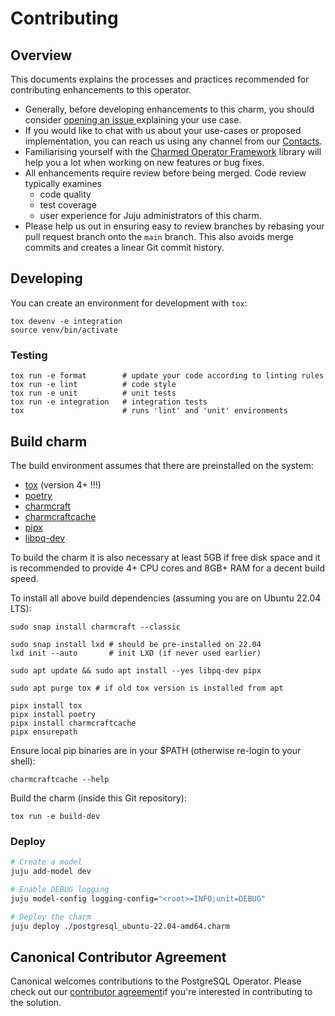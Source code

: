 # Contributing

## Overview

This documents explains the processes and practices recommended for contributing enhancements to
this operator.

- Generally, before developing enhancements to this charm, you should consider [opening an issue
  ](https://github.com/canonical/postgresql-operator/issues) explaining your use case.
- If you would like to chat with us about your use-cases or proposed implementation, you can reach
  us using any channel from our [Contacts](https://charmhub.io/postgresql/docs/r-contacts).
- Familiarising yourself with the [Charmed Operator Framework](https://juju.is/docs/sdk) library
  will help you a lot when working on new features or bug fixes.
- All enhancements require review before being merged. Code review typically examines
  - code quality
  - test coverage
  - user experience for Juju administrators of this charm.
- Please help us out in ensuring easy to review branches by rebasing your pull request branch onto
  the `main` branch. This also avoids merge commits and creates a linear Git commit history.

## Developing

You can create an environment for development with `tox`:

```shell
tox devenv -e integration
source venv/bin/activate
```

### Testing

```shell
tox run -e format        # update your code according to linting rules
tox run -e lint          # code style
tox run -e unit          # unit tests
tox run -e integration   # integration tests
tox                      # runs 'lint' and 'unit' environments
```

## Build charm

The build environment assumes that there are preinstalled on the system:
* [tox](https://tox.wiki/) (version 4+ !!!)
* [poetry](https://python-poetry.org/)
* [charmcraft](https://snapcraft.io/charmcraft)
* [charmcraftcache](https://pypi.org/project/charmcraftcache/)
* [pipx](https://python.land/virtual-environments/pipx)
* [libpq-dev](https://www.postgresql.org/docs/current/libpq.html)

To build the charm it is also necessary at least 5GB if free disk space and
it is recommended to provide 4+ CPU cores and 8GB+ RAM for a decent build speed.

To install all above build dependencies (assuming you are on Ubuntu 22.04 LTS):

```shell
sudo snap install charmcraft --classic

sudo snap install lxd # should be pre-installed on 22.04
lxd init --auto       # init LXD (if never used earlier)

sudo apt update && sudo apt install --yes libpq-dev pipx

sudo apt purge tox # if old tox version is installed from apt

pipx install tox
pipx install poetry
pipx install charmcraftcache
pipx ensurepath
```

Ensure local pip binaries are in your $PATH (otherwise re-login to your shell):
```shell
charmcraftcache --help
```

Build the charm (inside this Git repository):

```shell
tox run -e build-dev
```

### Deploy

```bash
# Create a model
juju add-model dev

# Enable DEBUG logging
juju model-config logging-config="<root>=INFO;unit=DEBUG"

# Deploy the charm
juju deploy ./postgresql_ubuntu-22.04-amd64.charm
```

## Canonical Contributor Agreement

Canonical welcomes contributions to the PostgreSQL Operator. Please check out our
[contributor agreement](https://ubuntu.com/legal/contributors)if you're
interested in contributing to the solution.
